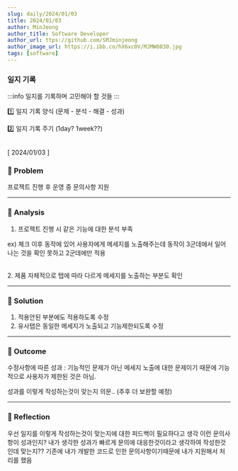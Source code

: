 ```yaml
---
slug: daily/2024/01/03
title: 2024/01/03
author: MinJeong
author_title: Software Developer
author_url: ttps://github.com/SMJminjeong
author_image_url: https://i.ibb.co/hX6xc0V/MJMW0830.jpg
tags: [software]
---
```


### 일지 기록

:::info
일지를 기록하며 고민해야 할 것들
:::

1️⃣ 일지 기록 양식 (문제 - 분석 - 해결 - 성과)

2️⃣ 일지 기록 주기 (1day? 1week??)

<br/>
[ 2024/01/03 ]

### 🧐 Problem
 프로젝트 진행 후 운영 중 문의사항 지원

---

### 👀 Analysis
1. 프로젝트 진행 시 같은 기능에 대한 분석 부족

ex) 체크 이후 동작에 있어 사용자에게 메세지를 노출해주는데 동작이 3군데에서 일어나는 것을 확인 못하고 2군데에만 적용

<br/>
2. 제품 자체적으로 탭에 따라 다르게 메세지를 노출하는 부분도 확인

---

### 🌈 Solution 
1. 적용안된 부분에도 적용하도록 수정
2. 유사탭은 동일한 메세지가 노출되고 기능제한되도록 수정

---

### 🎯 Outcome 
수정사항에 따른 성과 : 기능적인 문제가 아닌 메세지 노출에 대한 문제이기 때문에 기능적으로 사용자가 제한된 것은 아님. 

성과를 이렇게 작성하는것이 맞는지 의문.. (추후 더 보완할 예정)

---

### 👼 Reflection 
우선 일지를 이렇게 작성하는것이 맞는지에 대한 피드백이 필요하다고 생각
이런 문의사항이 성과인지? 내가 생각한 성과가 빠르게 문의에 대응한것이라고 생각하여 작성한것인데 맞는지??
기존에 내가 개발한 코드로 인한 문의사항이기때문에 내가 지원해서 처리를 했음

